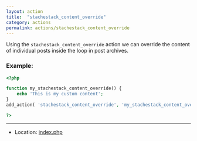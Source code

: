 ```yaml
---
layout: action
title:  "stachestack_content_override"
category: actions
permalink: actions/stachestack_content_override
---
```


Using the `stachestack_content_override` action we can override the content of individual posts inside the loop in post archives.

### Example:

```php
<?php

function my_stachestack_content_override() {
	echo 'This is my custom content';
}
add_action( 'stachestack_content_override', 'my_stachestack_content_override' );

?>
```

<hr>

* Location: [index.php](https://github.com/StacheStack/StacheStack/blob/master/index.php)